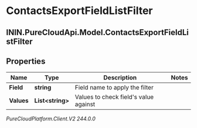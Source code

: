 # ContactsExportFieldListFilter

## ININ.PureCloudApi.Model.ContactsExportFieldListFilter

## Properties

|Name | Type | Description | Notes|
|------------ | ------------- | ------------- | -------------|
| **Field** | **string** | Field name to apply the filter | |
| **Values** | **List&lt;string&gt;** | Values to check field&#39;s value against | |



_PureCloudPlatform.Client.V2 244.0.0_
